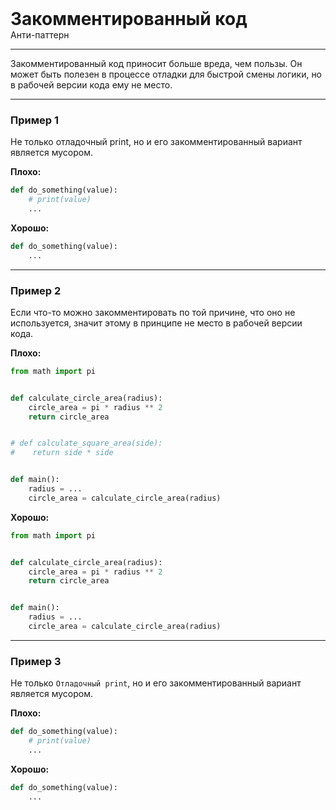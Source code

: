 
<div class="sticky-header">
  <div>
    <h1 style="margin: 0;">Закомментированный код</h1>
    <p style="margin: 0;">Анти-паттерн</p>
  </div>
</div>

***

Закомментированный код приносит больше вреда, чем пользы. Он может быть полезен в процессе отладки для быстрой смены логики, но в рабочей версии кода ему не место.

***

### Пример 1

Не только отладочный print, но и его закомментированный вариант является мусором.

**Плохо:**
```python
def do_something(value):
    # print(value)
    ...
```
**Хорошо:**
```python
def do_something(value):
    ...
```
***

### Пример 2

Если что-то можно закомментировать по той причине, что оно не используется, значит этому в принципе не место в рабочей версии кода.

**Плохо:**
```python
from math import pi


def calculate_circle_area(radius):
    circle_area = pi * radius ** 2
    return circle_area


# def calculate_square_area(side):
#    return side * side


def main():
    radius = ...
    circle_area = calculate_circle_area(radius)
```
**Хорошо:**
```python
from math import pi


def calculate_circle_area(radius):
    circle_area = pi * radius ** 2
    return circle_area


def main():
    radius = ...
    circle_area = calculate_circle_area(radius)
```
***

### Пример 3

Не только `Отладочный print`, но и его закомментированный вариант является мусором.

**Плохо:**
```python
def do_something(value):
    # print(value)
    ...
```
**Хорошо:**
```python
def do_something(value):
    ...
```

